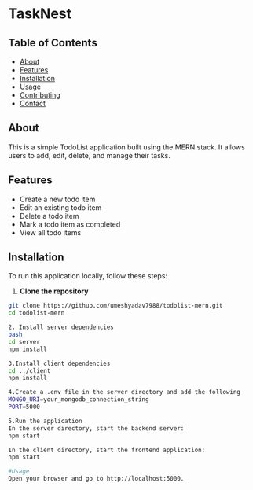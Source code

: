 # TaskNest


## Table of Contents

- [About](#about)
- [Features](#features)
- [Installation](#installation)
- [Usage](#usage)
- [Contributing](#contributing)
- [Contact](#contact)

## About

This is a simple TodoList application built using the MERN stack. It allows users to add, edit, delete, and manage their tasks.

## Features

- Create a new todo item
- Edit an existing todo item
- Delete a todo item
- Mark a todo item as completed
- View all todo items

## Installation

To run this application locally, follow these steps:

1. **Clone the repository**

```bash
git clone https://github.com/umeshyadav7988/todolist-mern.git
cd todolist-mern

2. Install server dependencies
bash
cd server
npm install

3.Install client dependencies
cd ../client
npm install

4.Create a .env file in the server directory and add the following
MONGO_URI=your_mongodb_connection_string
PORT=5000

5.Run the application
In the server directory, start the backend server:
npm start

In the client directory, start the frontend application:
npm start

#Usage
Open your browser and go to http://localhost:5000.



